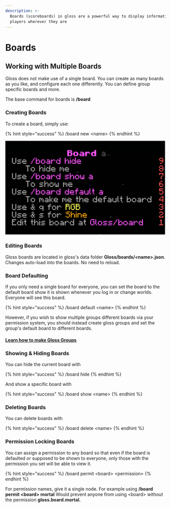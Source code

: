 ```yaml
---
description: >-
  Boards (scoreboards) in gloss are a powerful way to display information to
  players wherever they are
---
```


# Boards

## Working with Multiple Boards

Gloss does not make use of a single board. You can create as many boards as you like, and configure each one differently. You can define group specific boards and more.

The base command for boards is **/board**

### Creating Boards

To create a board, simply use:

{% hint style="success" %}
/board new &lt;name&gt;
{% endhint %}

![](../.gitbook/assets/image%20%284%29.png)

### Editing Boards

Gloss boards are located in gloss's data folder **Gloss/boards/&lt;name&gt;.json.** Changes auto-load into the boards. No need to reload.

### Board Defaulting

If you only need a single board for everyone, you can set the board to the default board show it is shown whenever you log in or change worlds. Everyone will see this board.

{% hint style="success" %}
/board default &lt;name&gt;
{% endhint %}

However, if you wish to show multiple groups different boards via your permission system, you should instead create gloss groups and set the group's default board to different boards.

#### [Learn how to make Gloss Groups](groups.md)

### Showing & Hiding Boards

You can hide the current board with

{% hint style="success" %}
/board hide
{% endhint %}

And show a specific board with

{% hint style="success" %}
/board show &lt;name&gt;
{% endhint %}

### Deleting Boards

You can delete boards with

{% hint style="success" %}
/board delete &lt;name&gt;
{% endhint %}

### Permission Locking Boards

You can assign a permission to any board so that even if the board is defaulted or supposed to be shown to everyone, only those with the permission you set will be able to view it.

{% hint style="success" %}
/board permit &lt;board&gt; &lt;permission&gt;
{% endhint %}

For permission names, give it a single node. For example using **/board permit &lt;board&gt; mortal** Would prevent anyone from using &lt;board&gt; without the permission **gloss.board.mortal.**

